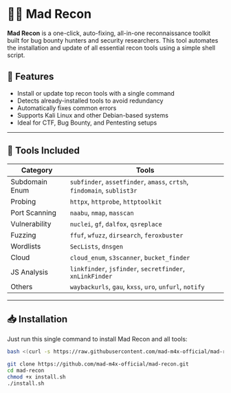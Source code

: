 # 🕵️‍♂️ Mad Recon

**Mad Recon** is a one-click, auto-fixing, all-in-one reconnaissance toolkit built for bug bounty hunters and security researchers. This tool automates the installation and update of all essential recon tools using a simple shell script.

## 🚀 Features

- Install or update top recon tools with a single command
- Detects already-installed tools to avoid redundancy
- Automatically fixes common errors
- Supports Kali Linux and other Debian-based systems
- Ideal for CTF, Bug Bounty, and Pentesting setups

---

## 🔧 Tools Included

| Category       | Tools                                                                 |
|----------------|-----------------------------------------------------------------------|
| Subdomain Enum | `subfinder`, `assetfinder`, `amass`, `crtsh`, `findomain`, `sublist3r` |
| Probing        | `httpx`, `httprobe`, `httptoolkit`                                   |
| Port Scanning  | `naabu`, `nmap`, `masscan`                                            |
| Vulnerability  | `nuclei`, `gf`, `dalfox`, `qsreplace`                                |
| Fuzzing        | `ffuf`, `wfuzz`, `dirsearch`, `feroxbuster`                          |
| Wordlists      | `SecLists`, `dnsgen`                                                  |
| Cloud          | `cloud_enum`, `s3scanner`, `bucket_finder`                           |
| JS Analysis    | `linkfinder`, `jsfinder`, `secretfinder`, `xnLinkFinder`             |
| Others         | `waybackurls`, `gau`, `kxss`, `uro`, `unfurl`, `notify`              |

---

## 📥 Installation

Just run this single command to install Mad Recon and all tools:

```bash
bash <(curl -s https://raw.githubusercontent.com/mad-m4x-official/mad-recon/main/install.sh)

git clone https://github.com/mad-m4x-official/mad-recon.git
cd mad-recon
chmod +x install.sh
./install.sh

